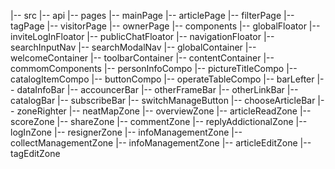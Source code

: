 |-- src
    |-- api
    |-- pages
        |-- mainPage
        |-- articlePage
        |-- filterPage
        |-- tagPage
        |-- visitorPage
        |-- ownerPage
    |-- components
        |-- globalFloator
            |-- inviteLogInFloator
            |-- publicChatFloator
            |-- navigationFloator
                |-- searchInputNav
                |-- searchModalNav
        |-- globalContainer
            |-- welcomeContainer
            |-- toolbarContainer
            |-- contentContainer
        |-- commomComponents
            |-- personInfoCompo
            |-- pictureTitleCompo
            |-- catalogItemCompo
            |-- buttonCompo
            |-- operateTableCompo
        |-- barLefter
            |-- dataInfoBar
            |-- accouncerBar
            |-- otherFrameBar
            |-- otherLinkBar
            |-- catalogBar
            |-- subscribeBar
            |-- switchManageButton
            |-- chooseArticleBar
        |-- zoneRighter
            |-- neatMapZone
            |-- overviewZone
            |-- articleReadZone
            |-- scoreZone
            |-- shareZone
            |-- commentZone
                |-- replyAddictionalZone
            |-- logInZone
            |-- resignerZone
            |-- infoManagementZone
            |-- collectManagementZone
            |-- infoManagementZone
            |-- articleEditZone
            |-- tagEditZone